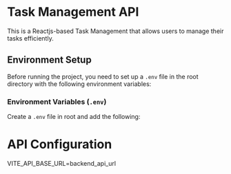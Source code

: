 # Task Management API

This is a Reactjs-based Task Management that allows users to manage their tasks efficiently.


## Environment Setup

Before running the project, you need to set up a `.env` file in the root directory with the following environment variables:

### **Environment Variables (`.env`)**
Create a `.env` file in root and add the following:


# API Configuration
VITE_API_BASE_URL=backend_api_url
